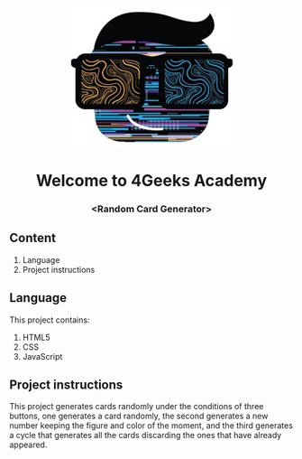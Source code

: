
<p align="center">
	<img
		width="300"
		alt="4Geeks Academy"
		src="https://github.com/4GeeksAcademy/About-4Geeks-Academy/blob/master/site/static/background_art.jpg?raw=true">
</p>


<h1 align="center">Welcome to 4Geeks Academy</h1>


<h3 align="center">&lt;Random Card Generator&gt;</h3>

## Content

1. Language
2. Project instructions


## Language

<p>This project contains:</p>

<ol>
    <li>HTML5</li>
    <li>CSS</li>
    <li>JavaScript</li>
</ol>


## Project instructions

This project generates cards randomly under the conditions of three buttons, one generates a card randomly, the second generates a new number keeping the figure and color of the moment, and the third generates a cycle that generates all the cards discarding the ones that have already appeared.
